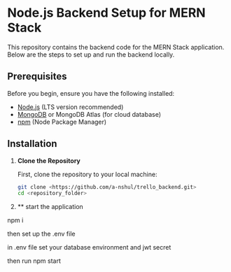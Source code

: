 # Node.js Backend Setup for MERN Stack

This repository contains the backend code for the MERN Stack application. Below are the steps to set up and run the backend locally.

## Prerequisites

Before you begin, ensure you have the following installed:

- [Node.js](https://nodejs.org/) (LTS version recommended)
- [MongoDB](https://www.mongodb.com/) or MongoDB Atlas (for cloud database)
- [npm](https://www.npmjs.com/) (Node Package Manager)

## Installation

1. **Clone the Repository**

   First, clone the repository to your local machine:

   ```bash
   git clone <https://github.com/a-nshul/trello_backend.git>
   cd <repository_folder>

2.  ** start the application

npm i 

then set up the .env file 

in .env file set your database environment and jwt secret

then run npm start
